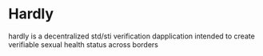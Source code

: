 # Hardly
hardly is a decentralized std/sti verification dapplication intended to create verifiable sexual health status across borders
